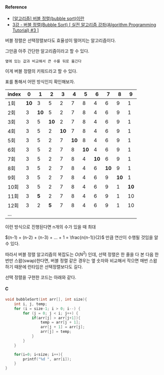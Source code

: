 #### Reference

-   [[알고리즘] 버블 정렬(bubble sort)이란](https://gmlwjd9405.github.io/2018/05/06/algorithm-bubble-sort.html)
-   [3강 - 버블 정렬(Bubble Sort) [ 실전 알고리즘 강좌(Algorithm Programming Tutorial) #3 ]](https://www.youtube.com/watch?v=EZN0Irp2aPs&list=PLRx0vPvlEmdDHxCvAQS1_6XV4deOwfVrz&index=3)



버블 정렬은 선택정렬보다도 효율성이 떨어지는 알고리즘이다.

그만큼 아주 간단한 알고리즘이라고 할 수 있다.

`옆에 있는 값과 비교해서 큰 수를 뒤로 옮긴다`

이게 버블 정렬의 키워드라고 할 수 있다.

표를 통해서 어떤 방식인지 확인해보자.

| index | 0      | 1      | 2      | 3      | 4      | 5      | 6      | 7      | 8      | 9      |
| ----- | ------ | ------ | ------ | ------ | ------ | ------ | ------ | ------ | ------ | ------ |
| 1회   | **10** | 3      | 5      | 2      | 7      | 8      | 4      | 6      | 9      | 1      |
| 2회   | 3      | **10** | 5      | 2      | 7      | 8      | 4      | 6      | 9      | 1      |
| 3회   | 3      | 5      | **10** | 2      | 7      | 8      | 4      | 6      | 9      | 1      |
| 4회   | 3      | 5      | 2      | **10** | 7      | 8      | 4      | 6      | 9      | 1      |
| 5회   | 3      | 5      | 2      | 7      | **10** | 8      | 4      | 6      | 9      | 1      |
| 6회   | 3      | 5      | 2      | 7      | 8      | **10** | 4      | 6      | 9      | 1      |
| 7회   | 3      | 5      | 2      | 7      | 8      | 4      | **10** | 6      | 9      | 1      |
| 8회   | 3      | 5      | 2      | 7      | 8      | 4      | 6      | **10** | 9      | 1      |
| 9회   | 3      | 5      | 2      | 7      | 8      | 4      | 6      | 9      | **10** | 1      |
| 10회  | 3      | 5      | 2      | 7      | 8      | 4      | 6      | 9      | 1      | **10** |
| 11회  | 3      | **5**  | 2      | 7      | 8      | 4      | 6      | 9      | 1      | 10     |
| 12회  | 3      | 2      | **5**  | 7      | 8      | 4      | 6      | 9      | 1      | 10     |
| ...   |        |        |        |        |        |        |        |        |        |        |



이런 방식으로 진행된다면 n개의 수가 있을 때 최대 

$(n-1) + (n-2) + (n-3) + ... + 1 = \frac{n(n-1)}{2}$ 만큼 연산이 수행될 것임을 알 수 있다. 

따라서 버블 정렬 알고리즘의 복잡도는 $O(N^2)$ 인데, 선택 정렬은 한 줄을 다 본 다음 한번만 스왑(swap)한다면, 버블 정렬 같은 경우는 옆 숫자와 비교해서 작으면 매번 스왑하기 때문에 런타임은 선택정렬보다도 길다.



선택 정렬을 구현한 코드는 아래와 같다.

#### C

```C
void bubbleSort(int arr[], int size){
    int i, j, temp;
    for (i = size-1; i > 0; i--) {
        for (j = 0; j < i; j++) {
            if(arr[j] > arr[j+1]){
                temp = arr[j + 1];
                arr[j + 1] = arr[j];
                arr[j] = temp;
            }
        }
    }

    for(i=0; i<size; i++){
        printf("%d ", arr[i]);
    }
}
```



